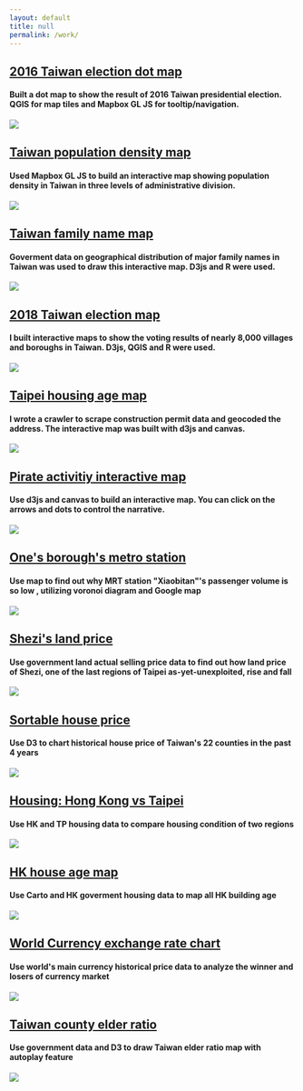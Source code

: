 ```yaml
---
layout: default
title: null
permalink: /work/
---
```


<div class="work-container">
  <div class="work-div">
  <a href='https://imdataman.github.io/tw-election-map/' target="view_window">

  <h2>2016 Taiwan election dot map</h2></a>

  <h4>Built a dot map to show the result of 2016 Taiwan presidential election. QGIS for map tiles and Mapbox GL JS for tooltip/navigation.</h4>

  <a href="https://imdataman.github.io/tw-election-map/" target="view_window">

  <img class="work-img" src="/images/election_2016.png"></a>

  </div>
  <div class="work-div">
  <a href='https://imdataman.github.io/mapbox-density-map/' target="view_window">

  <h2>Taiwan population density map</h2></a>

  <h4>Used Mapbox GL JS to build an interactive map showing population density in Taiwan in three levels of administrative division.</h4>

  <a href="https://imdataman.github.io/mapbox-density-map/" target="view_window">

  <img class="work-img" src="/images/mapbox_map.gif"></a>

  </div>
  <div class="work-div">
  <a href='https://imdataman.github.io/tw-family-names/' target="view_window">

  <h2>Taiwan family name map</h2></a>

  <h4>Goverment data on geographical distribution of major family names in Taiwan was used to draw this interactive map. D3js and R were used.</h4>

  <a href="https://imdataman.github.io/tw-family-names/" target="view_window">

  <img class="work-img" src="/images/family_name.png"></a>

  </div>
  <div class="work-div">
  <a href='https://imdataman.github.io/tw-family-names/' target="view_window">

  <h2>2018 Taiwan election map</h2></a>

  <h4>I built interactive maps to show the voting results of nearly 8,000 villages and boroughs in Taiwan. D3js, QGIS and R were used.</h4>

  <a href="https://web.cw.com.tw/election2018/map/" target="view_window">

  <img class="work-img" src="/images/election_2018.png"></a>

  </div>
  <div class="work-div">
  <a href='https://imdataman.github.io/taipei-house-age-map/' target="view_window">

  <h2>Taipei housing age map</h2></a>

  <h4>I wrote a crawler to scrape construction permit data and geocoded the address. The interactive map was built with d3js and canvas.</h4>

  <a href="https://imdataman.github.io/taipei-house-age-map/" target="view_window">

  <img class="work-img" src="/images/housing_age.png"></a>

  </div>
  <div class="work-div">
  <a href='https://theinitium.com/project/world-pirate-map-canvas/' target="view_window">

  <h2>Pirate activitiy interactive map</h2></a>

  <h4>Use d3js and canvas to build an interactive map. You can click on the arrows and dots to control the narrative.</h4>

  <a href="https://theinitium.com/project/world-pirate-map-canvas/" target="view_window">

  <img class="work-img" src="/images/pirate.png"></a>

  </div>
  <div class="work-div">
  <a href='https://www.thenewslens.com/article/32247' target="view_window">

  <h2>One's borough's metro station</h2></a>

  <h4>Use map to find out why MRT station "Xiaobitan"'s passenger volume is so low , utilizing voronoi diagram and Google map</h4>

  <a href="https://www.thenewslens.com/article/32247" target="view_window">

  <img class="work-img" src="/images/捷運站區域.png"></a>

  </div>

  <div class="work-div">
  <a href="https://theinitium.com/article/20161028-taiwan-Shezi/" target="view_window"><h2>Shezi's land price</h2></a>
  <h4>Use government land actual selling price data to find out how land price of Shezi, one of the last regions of Taipei as-yet-unexploited, rise and fall</h4>
  <a href="https://theinitium.com/article/20161028-taiwan-Shezi/" target="view_window"><img class="work-img" src="/images/d53d2eb13ef34327b4ef224c566c5874.jpg"></a>
</div>
  <div class="work-div">
  <a href="https://imdataman.github.io/taiwan-county-elder-sort/" target="view_window"><h2>Sortable house price</h2></a>
  <h4>Use D3 to chart historical house price of Taiwan's 22 counties in the past 4 years</h4>
  <a href="https://imdataman.github.io/taiwan-county-elder-sort/" target="view_window"><img class="work-img" src="/images/ezgif.com-crop.gif"></a>
</div>
  <div class="work-div">
  <a href="http://initiumlab.com/blog/20160803-hk-house-price/" target="view_window"><h2>Housing: Hong Kong vs Taipei</h2></a>
  <h4>Use HK and TP housing data to compare housing condition of two regions</h4>
  <a href="http://initiumlab.com/blog/20160803-hk-house-price/" target="view_window"><img class="work-img" src="/images/港台房價.png"></a>
</div>
  <div class="work-div">
  <a href="http://initiumlab.com/blog/20160725-hk-house-age/" target="view_window"><h2>HK house age map</h2></a>
  <h4>Use Carto and HK goverment housing data to map all HK building age</h4>
  <a href="http://initiumlab.com/blog/20160725-hk-house-age/" target="view_window"><img class="work-img" src="/images/hkhouseage.png"></a>
</div>
  <div class="work-div">
  <a href="http://initiumlab.com/blog/20160708-currency-exchange-rate-trend/" target="view_window"><h2>World Currency exchange rate chart</h2></a>
  <h4>Use world's main currency historical price data to analyze the winner and losers of currency market</h4>
  <a href="http://initiumlab.com/blog/20160708-currency-exchange-rate-trend/" target="view_window"><img class="work-img" src="/images/image1.png"></a>
</div>
  <div class="work-div">
  <a href="https://imdataman.github.io/taiwan-county-elder/" target="view_window"><h2>Taiwan county elder ratio</h2></a>
  <h4>Use government data and D3 to draw Taiwan elder ratio map with autoplay feature</h4>
  <a href="https://imdataman.github.io/taiwan-county-elder/" target="view_window"><img class="work-img" src="/images/taiwanmap-ezgif.com-crop.gif"></a>
</div>
</div>
